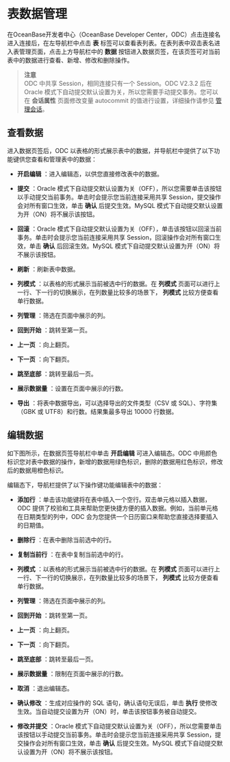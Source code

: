 表数据管理 
==========================

在OceanBase开发者中心（OceanBase Developer Center，ODC）点击连接名进入连接后，在左导航栏中点击 **表** 标签可以查看表列表。在表列表中双击表名进入表管理页面，点击上方导航栏中的 **数据** 按钮进入数据页签，在该页签可对当前表中的数据进行查看、新增、修改和删除操作。
> **注意** <br>
> ODC 中共享 Session，相同连接只有一个 Session。ODC V2.3.2 后在 Oracle 模式下自动提交默认设置为关，所以您需要手动提交事务。您可以在 **会话属性** 页面修改变量 autocommit 的值进行设置，详细操作请参见 [管理会话](../../9.client-odc-session-management.md)。

查看数据 
-------------------------

进入数据页签后，ODC 以表格的形式展示表中的数据，并导航栏中提供了以下功能键供您查看和管理表中的数据：

* **开启编辑** ：进入编辑态，以供您直接修改表中的数据。

  

* **提交** ：Oracle 模式下自动提交默认设置为关（OFF），所以您需要单击该按钮以手动提交当前事务。单击时会提示您当前连接采用共享 Session，提交操作会对所有窗口生效，单击 **确认** 后提交生效。MySQL 模式下自动提交默认设置为开（ON）将不展示该按钮。

  

* **回滚** ：Oracle 模式下自动提交默认设置为关（OFF），单击该按钮以回滚当前事务。单击时会提示您当前连接采用共享 Session，回滚操作会对所有窗口生效，单击 **确认** 后回滚生效。MySQL 模式下自动提交默认设置为开（ON）将不展示该按钮。

  

* **刷新** ：刷新表中数据。

  

* **列模式** ：以表格的形式展示当前被选中行的数据。在 **列模式** 页面可以进行上一行、下一行的切换展示，在列数量比较多的场景下， **列模式** 比较方便查看单行数据。

  

* **列管理** ：筛选在页面中展示的列。

  

* **回到开始** ：跳转至第一页。

  

* **上一页** ：向上翻页。

  

* **下一页** ：向下翻页。

  

* **跳至底部** ：跳转至最后一页。

  

* **展示数据量** ：设置在页面中展示的行数。

  

* **导出** ：将表中数据导出，可以选择导出的文件类型（CSV 或 SQL）、字符集（GBK 或 UTF8）和行数。结果集最多导出 10000 行数据。

  




编辑数据 
-------------------------

如下图所示，在数据页签导航栏中单击 **开启编辑** 可进入编辑态。ODC 中用颜色标识您对表中数据的操作，新增的数据用绿色标识，删除的数据用红色标识，修改后的数据用橙色标识。


编辑态下，导航栏提供了以下操作键功能编辑表中的数据：

* **添加行** ：单击该功能键将在表中插入一个空行。双击单元格以插入数据，ODC 提供了校验和工具来帮助您更快捷方便的插入数据。例如，当前单元格在日期类型的列中，ODC 会为您提供一个日历窗口来帮助您直接选择要插入的日期值。

  

* **删除行** ：在表中删除当前选中的行。

  

* **复制当前行** ：在表中复制当前选中的行。

  

* **列模式** ：以表格的形式展示当前被选中行的数据。在 **列模式** 页面可以进行上一行、下一行的切换展示，在列数量比较多的场景下， **列模式** 比较方便查看单行数据。

  

* **列管理** ：筛选在页面中展示的列。

  

* **回到开始** ：跳转至第一页。

  

* **上一页** ：向上翻页。

  

* **下一页** ：向下翻页。

  

* **跳至底部** ：跳转至最后一页。

  

* **展示数据量** ：限制在页面中展示的行数。

  

* **取消** ：退出编辑态。

  

* **确认修改** ：生成对应操作的 SQL 语句，确认语句无误后，单击 **执行** 使修改生效。当自动提交设置为开（ON）时，单击该按钮事务被自动提交。

  

* **修改并提交** ：Oracle 模式下自动提交默认设置为关（OFF），所以您需要单击该按钮以手动提交当前事务。单击时会提示您当前连接采用共享 Session，提交操作会对所有窗口生效，单击 **确认** 后提交生效。MySQL 模式下自动提交默认设置为开（ON）将不展示该按钮。

  



